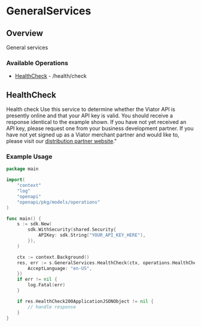 # GeneralServices

## Overview

General services

### Available Operations

* [HealthCheck](#healthcheck) - /health/check

## HealthCheck

Health check
Use this service to determine whether the Viator API is presently online and that your API key is valid. You should receive a response identical to the example shown. If you have not yet received an API key, please request one from your business development partner. If you have not yet signed up as a Viator merchant partner and would like to, please visit our [distribution partner website](https://www.viator.com/distribution-partners?mcid=58463#api-solutions)."


### Example Usage

```go
package main

import(
	"context"
	"log"
	"openapi"
	"openapi/pkg/models/operations"
)

func main() {
    s := sdk.New(
        sdk.WithSecurity(shared.Security{
            APIKey: sdk.String("YOUR_API_KEY_HERE"),
        }),
    )

    ctx := context.Background()
    res, err := s.GeneralServices.HealthCheck(ctx, operations.HealthCheckRequest{
        AcceptLanguage: "en-US",
    })
    if err != nil {
        log.Fatal(err)
    }

    if res.HealthCheck200ApplicationJSONObject != nil {
        // handle response
    }
}
```
